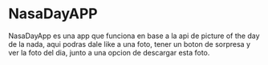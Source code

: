 # NasaDayAPP

NasaDayApp es una app que funciona en base a la api de picture of the day de la nada, aqui podras dale like a una foto, tener un boton de sorpresa y ver la foto del dia, junto a una opcion de descargar esta foto.
